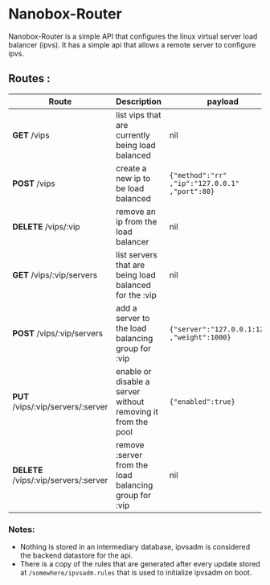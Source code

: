 # Nanobox-Router

Nanobox-Router is a simple API that configures the linux virtual server load balancer (ipvs). It has a simple api that allows a remote server to configure ipvs.


## Routes :

| Route | Description | payload | output |
| --- | --- | --- | --- |
| **GET** /vips | list vips that are currently being load balanced | nil | `{"vips": [{"ip":"127.0.0.1"}]}` |
| **POST** /vips | create a new ip to be load balanced | `{"method":"rr" ,"ip":"127.0.0.1" ,"port":80}` | `{"sucess":"true"}` |
| **DELETE** /vips/:vip | remove an ip from the load balancer | nil | `{"sucess":"true"}` |
| **GET** /vips/:vip/servers | list servers that are being load balanced for the :vip | nil | `{"servers": [{"server":"127.0.0.1:1234" ,"weight":1000}]}` |
| **POST** /vips/:vip/servers | add a server to the load balancing group for :vip | `{"server":"127.0.0.1:1234" ,"weight":1000}` | `{"sucess":"true"}` |
| **PUT** /vips/:vip/servers/:server | enable or disable a server without removing it from the pool | `{"enabled":true}` | `{"sucess":"true"}` |
| **DELETE** /vips/:vip/servers/:server | remove :server from the load balancing group for :vip | nil | `{"sucess":"true"}` |

### Notes:

- Nothing is stored in an intermediary database, ipvsadm is considered the backend datastore for the api.
- There is a copy of the rules that are generated after every update stored at `/somewhere/ipvsadm.rules` that is used to initialize ipvsadm on boot.
